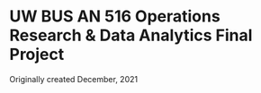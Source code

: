 # UW BUS AN 516 Operations Research & Data Analytics Final Project
Originally created December, 2021
